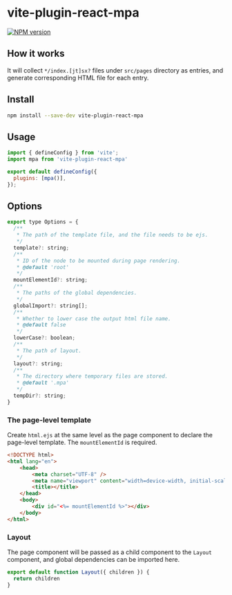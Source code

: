 # vite-plugin-react-mpa

[![NPM version](https://img.shields.io/npm/v/vite-plugin-react-mpa.svg?style=flat)](https://npmjs.org/package/vite-plugin-react-mpa)

## How it works
It will collect `*/index.[jt]sx?` files under `src/pages` directory as entries, and generate corresponding HTML file for each entry.
## Install

```bash
npm install --save-dev vite-plugin-react-mpa
```

## Usage
```js
import { defineConfig } from 'vite';
import mpa from 'vite-plugin-react-mpa'

export default defineConfig({
  plugins: [mpa()],
});
```

## Options

```js
export type Options = {
  /**
   * The path of the template file, and the file needs to be ejs.
   */
  template?: string;
  /**
   * ID of the node to be mounted during page rendering.
   * @default 'root'
   */
  mountElementId?: string;
  /**
   * The paths of the global dependencies.
   */
  globalImport?: string[];
  /**
   * Whether to lower case the output html file name.
   * @default false
   */
  lowerCase?: boolean;
  /**
   * The path of layout.
   */
  layout?: string;
  /**
   * The directory where temporary files are stored.
   * @default '.mpa'
   */
  tempDir?: string;
}
```
### The page-level template
Create `html.ejs` at the same level as the page component to declare the page-level template. The `mountElementId` is required.
```html
<!DOCTYPE html>
<html lang="en">
	<head>
		<meta charset="UTF-8" />
		<meta name="viewport" content="width=device-width, initial-scale=1.0" />
		<title></title>
	</head>
	<body>
		<div id="<%= mountElementId %>"></div>
	</body>
</html>
```
### Layout
The page component will be passed as a child component to the `Layout` component, and global dependencies can be imported here.
```js
export default function Layout({ children }) {
  return children
}
```